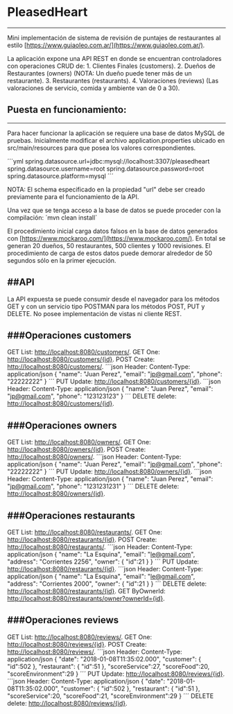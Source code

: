 # PleasedHeart
--------------
Mini implementación de sistema de revisión de puntajes de restaurantes al estilo [https://www.guiaoleo.com.ar/](https://www.guiaoleo.com.ar/).

La aplicación expone una API REST en donde se encuentran controladores con operaciones CRUD de:
    1. Clientes Finales (customers).
    2. Dueños de Restaurantes (owners) (NOTA: Un dueño puede tener más de un restaurante).
    3. Restaurantes (restaurants).
    4. Valoraciones (reviews) (Las valoraciones de servicio, comida y ambiente van de 0 a 30).

## Puesta en funcionamiento:
----------------------------
Para hacer funcionar la aplicación se requiere una base de datos MySQL de pruebas.
Inicialmente modificar el archivo application.properties ubicado en src/main/resources para que posea los valores correspondientes.

´´´yml
spring.datasource.url=jdbc:mysql://localhost:3307/pleasedheart
spring.datasource.username=root
spring.datasource.password=root
spring.datasource.platform=mysql
´´´
    
NOTA: El schema especificado en la propiedad "url" debe ser creado previamente para el funcionamiento de la API.

Una vez que se tenga acceso a la base de datos se puede proceder con la compilación:
´mvn clean install´

El procedimiento inicial carga datos falsos en la base de datos generados con [https://www.mockaroo.com/](https://www.mockaroo.com/).
En total se generan 20 dueños, 50 restaurantes, 500 clientes y 1000 revisiones. El procedimiento de carga de estos datos puede demorar alrededor de 50 segundos sólo en la primer ejecución.

##API
-----
La API expuesta se puede consumir desde el navegador para los métodos GET y con un servicio tipo POSTMAN para los métodos POST, PUT y DELETE.
No posee implementación de vistas ni cliente REST.

###Operaciones customers
------------------------
GET List: [http://localhost:8080/customers/](http://localhost:8080/customers/).
GET One: [http://localhost:8080/customers/{id}](http://localhost:8080/customers/1).
POST Create: [http://localhost:8080/customers/](http://localhost:8080/customers/).
´´´json
    Header: Content-Type: application/json
    {
	    "name": "Juan Perez",
	    "email": "jp@gmail.com",
	    "phone": "22222222"
    }
´´´
PUT Update: [http://localhost:8080/customers/{id}](http://localhost:8080/customers/502).
´´´json
    Header: Content-Type: application/json
    {
	    "name": "Juan Perez",
	    "email": "jp@gmail.com",
	    "phone": "123123123"
    }
´´´
DELETE delete: [http://localhost:8080/customers/{id}](http://localhost:8080/customers/502).

###Operaciones owners
---------------------
GET List: [http://localhost:8080/owners/](http://localhost:8080/owners/).
GET One: [http://localhost:8080/owners/{id}](http://localhost:8080/owners/1).
POST Create: [http://localhost:8080/owners/](http://localhost:8080/owners/).
´´´json
    Header: Content-Type: application/json
    {
	    "name": "Juan Perez",
	    "email": "jp@gmail.com",
	    "phone": "22222222"
    }
´´´
PUT Update: [http://localhost:8080/owners/{id}](http://localhost:8080/owners/21).
´´´json
    Header: Content-Type: application/json
    {
	    "name": "Juan Perez",
	    "email": "jp@gmail.com",
	    "phone": "1231231231"
    }
´´´
DELETE delete: [http://localhost:8080/owners/{id}](http://localhost:8080/owners/21).

###Operaciones restaurants
--------------------------
GET List: [http://localhost:8080/restaurants/](http://localhost:8080/restaurants/).
GET One: [http://localhost:8080/restaurants/{id}](http://localhost:8080/restaurants/1).
POST Create: [http://localhost:8080/restaurants/](http://localhost:8080/restaurants/).
´´´json
    Header: Content-Type: application/json
    {
	    "name": "La Esquina",
	    "email": "le@gmail.com",
	    "address": "Corrientes 2256",
	    "owner": {
		    "id":21
	        }
    }
´´´
PUT Update: [http://localhost:8080/restaurants/{id}](http://localhost:8080/restaurants/51).
´´´json
    Header: Content-Type: application/json
    {
	    "name": "La Esquina",
	    "email": "le@gmail.com",
	    "address": "Corrientes 2000",
	    "owner": {
		    "id":21
	        }
    }
´´´
DELETE delete: [http://localhost:8080/restaurants/{id}](http://localhost:8080/restaurants/51).
GET ByOwnerId: [http://localhost:8080/restaurants/owner?ownerId={id}](http://localhost:8080/restaurants/owner?ownerId=1).

###Operaciones reviews
----------------------
GET List: [http://localhost:8080/reviews/](http://localhost:8080/reviews/).
GET One: [http://localhost:8080/reviews/{id}](http://localhost:8080/reviews/1).
POST Create: [http://localhost:8080/reviews/](http://localhost:8080/restaurants/).
´´´json
    Header: Content-Type: application/json
    {
	    "date": "2018-01-08T11:35:02.000",
	    "customer": {
		    "id":502
	    },
	    "restaurant": {
		    "id":51
	    },
	    "scoreService":27,
	    "scoreFood":20,
       	"scoreEnvironment":29
    }
´´´
PUT Update: [http://localhost:8080/reviews/{id}](http://localhost:8080/restaurants/1001).
´´´json
    Header: Content-Type: application/json
    {
	    "date": "2018-01-08T11:35:02.000",
	    "customer": {
		    "id":502
	    },
	    "restaurant": {
		    "id":51
	    },
	    "scoreService":20,
	    "scoreFood":21,
       	"scoreEnvironment":29
    }
´´´
DELETE delete: [http://localhost:8080/reviews/{id}](http://localhost:8080/reviews/1001).


